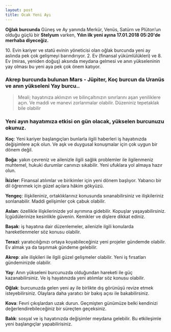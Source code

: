```yaml
---
layout: post
title: Ocak Yeni Ayı
---
```


**Oğlak burcunda** Güneş ve Ay yanında Merkür, Venüs, Satürn ve Plüton’un olduğu güçlü bir **Stelyum** varken, **Yılın ilk yeni ayına 17.01.2018 05:20'de merhaba diyeceğiz.**

10\. Evin kariyer ve statü evinin yöneticisi olan oğlak burcunda yeni ay aslında pek çok gelişmeyi barındırıyor.
2\. Ev (finansal yükümlülükleri) ve 8\. Ev (miras, yeniden doğuş) aksında meydana gelmesi ve anın yükseleninin yay olması bu yeni aya pek çok önem katıyor.

### Akrep burcunda bulunan Mars - Jüpiter, Koç burcun da Uranüs ve anın yükseleni Yay burcu..

> Meali; hayatınıza aklınızın ve bilinçaltınızın sınırlarını aşan yeniliklere açın. Ve maddi ve manevi zorlanmalar olabilir. Düzeniniz tepetaklak bile olabilir

### Yeni ayın hayatımıza etkisi on gün olacak, yükselen burcunuzu okunuz.

**Koç**: Yeni kariyer başlangıçları bunlarla ilgili haberleri iş hayatınızda değişimlere açık olun. Ve aşk ve duygusal konuşmalar için çok uygun bir dönem değil.

**Boğa**: yakın çevreniz ve ailenizle ilgili sağlık problemler ile ilgilenmeniz muhtemel, hukuki durumlar canınızı sıkabilir. Yeni ufuklara yol almaya hazır olun.

**İkizler**: Finansal atılımlar ve birikimler için yeni dönem başlıyor. Yabancı bir dil öğrenmek için güzel açılara hâkim gökyüzü.

**Yengeç**: ilişkileniniz, ortaklıklarınız konusunda sınanabilirsiniz ve ilişkileriniz sonlanabilir. Maddi gelişimler çok çabuk olabilir.

**Aslan**: özellikle ilişkilerinizde yol ayrımına gidebilir. Kopuşlar yaşayabilirsiniz. İçgüdülerinize kesinlikle güvenin. Kemikler ve dişlere dikkat ediniz.

**Başak**: iş hayatına dair düzenlemeler, ailenizle ilgili konularda hareketlenmeler söz konusu olabilir.

**Terazi**: yaratıcılığınızı ortaya koyabileceğiniz yeni projeler gündemde olabilir. Ev almak ya da taşınmak gündeme gelebilir.

**Akrep**: aile ilişkileri ile ilgili güzel gelişmeler olabilir. Yeni iş fırsatları gündeminizde olabilir.

**Yay**: Anın yükseleni burcunuzda olduğundan hareketi ile güç kazanabilirsiniz. Ve iş hayatınızda yeni atılımlar söz konusu olabilir.

**Oğlak**: burcunuzda gelen yeni ay ile birlikte dış görünüşü revize etmek isteyebilirsiniz. Olaylara daha yaratıcı bir bakış açısı ile bakabilirsiniz.

**Kova**: Fevri çıkışlardan uzak durun. Geçmişten günümüze belki kendinizi değerlendirebileceğiniz bir süreçten geçeksiniz.

**Balık**: sosyal ve iş hayatınızda değişimler meydana gelebilir. Bu etkileşimle yeni başlangıçlar yapabilirisiniz.